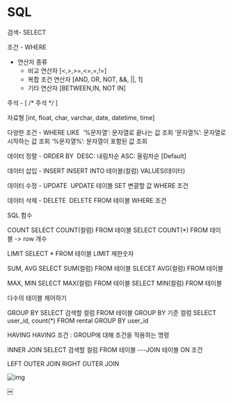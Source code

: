 # SQL

검색- SELECT

조건 - WHERE

- 연산자 종류
    - 비교 연산자 [<,>,>=,<=,=,!=]
    - 복합 조건 연산자 [AND, OR, NOT, &&, ||, 1]
    - 기타 연산자 [BETWEEN,IN, NOT IN]

주석 - [ /* 주석 */ ]

자료형 
	[int, float, char, varchar, date, datetime, time]

다양한 조건 - WHERE LIKE 
	‘%문자열’: 문자열로 끝나는 값 조회
	‘문자열%’: 문자열로 시작하는 값 조회
	‘%문자열%’: 문자열이 포함된 값 조회

데이터 정렬 - ORDER BY 
	DESC: 내림차순
	ASC: 올림차순 [Default]

데이터 삽입 - INSERT
	INSERT INTO 테이블(컬럼) VALUES(데이터)

데이터 수정 - UPDATE 
	UPDATE 테이블 SET 변결할 값 WHERE 조건

데이터 삭제 - DELETE 
	DELETE FROM 테이블 WHERE 조건

SQL 함수

COUNT
	SELECT COUNT(컬럼) FROM 테이블
	SELECT COUNT(*) FROM 테이블 -> row 개수

LIMIT
	SELECT * FROM 테이블 LIMIT 제한숫자

SUM, AVG
	SELECT SUM(컬럼) FROM 테이블
	SLECET AVG(컬럼) FROM 테이블

MAX, MIN
	SELECT MAX(컬럼) FROM 테이블
	SELECT MIN(컬럼) FROM 테이블

다수의 테이블 제어하기

GROUP BY
	SELECT 검색할 컬럼 FROM 테이블 GROUP BY 기준 컬럼
SELECT user_id, count(*) FROM rental GROUP BY user_id

HAVING
	HAVING 조건 : GROUP에 대해 조건을 적용하는 명령

INNER JOIN
	SELECT 검색할 컬럼 FROM 테이블 ---JOIN 테이블 ON 조건

LEFT OUTER JOIN
RIGHT OUTER JOIN
  
![img](https://github.com/youngbin03/sql-practice/assets/87307678/7da685a1-8016-4fa2-9cc1-2bc8b15793c2)

￼
